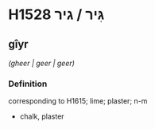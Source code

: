 # H1528 גִּיר / גיר

## gîyr

_(gheer | ɡeer | ɡeer)_

### Definition

corresponding to H1615; lime; plaster; n-m

- chalk, plaster
